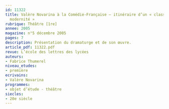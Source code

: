 ```yaml
---
id: 11322
title: Valère Novarina à la Comédie-Française – itinéraire d’un « classique de notre
  modernité »
rubrique: Théâtre [1re]
annee: 2005
magazine: n°5 décembre 2005
pages: 7
description: Présentation du dramaturge et de son œuvre.
article_pdf: 11322.pdf
revue: L’école des lettres des lycées
auteurs:
- Fabrice Thumerel
niveau_etudes:
- première
ecrivains:
- Valère Novarina
programmes:
- objet d’étude - théâtre
siecles:
- 20e siècle
---
```

